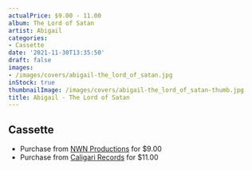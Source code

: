 ```yaml
---
actualPrice: $9.00 - 11.00
album: The Lord of Satan
artist: Abigail
categories:
- Cassette
date: '2021-11-30T13:35:50'
draft: false
images:
- /images/covers/abigail-the_lord_of_satan.jpg
inStock: true
thumbnailImage: /images/covers/abigail-the_lord_of_satan-thumb.jpg
title: Abigail - The Lord of Satan
---
```


## Cassette
* Purchase from [NWN Productions](http://shop.nwnprod.com/index.php?route=product/product&path=73&product_id=16671&sort=pd.name&order=ASC) for $9.00
* Purchase from [Caligari Records](https://caligarirecords.storenvy.com/products/33512005-abigail-the-lord-of-satan) for $11.00

